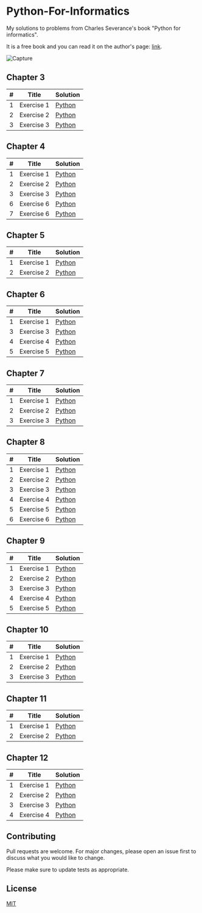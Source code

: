 # Python-For-Informatics 

My solutions to problems from Charles Severance's book "Python for informatics". 

It is a free book and you can read it on the author's page: <a href="http://www.py4inf.com/book.php">link</a>. 

![Capture](https://user-images.githubusercontent.com/37275728/186221776-25452003-c0fa-4d67-a21d-263cbd8740a8.PNG)

## Chapter 3

<table>
    <thead>
        <tr>
            <th>#</th>
            <th>Title</th>
            <th>Solution</th>
        </tr>
    </thead>
    <tbody>
        <tr>
            <td>1</td>
            <td>Exercise 1</td>
            <td><a href="https://github.com/djeada/Python-For-Informatics/blob/master/src/Chapter3/Exercise1.py">Python</a></td>
        </tr>
        <tr>
            <td>2</td>
            <td>Exercise 2</td>
            <td><a href="https://github.com/djeada/Python-For-Informatics/blob/master/src/Chapter3/Exercise2.py">Python</a></td>
        </tr>
        <tr>
            <td>3</td>
            <td>Exercise 3</td>
            <td><a href="https://github.com/djeada/Python-For-Informatics/blob/master/src/Chapter3/Exercise3.py">Python</a></td>
        </tr>
    </tbody>
</table>

## Chapter 4

<table>
    <thead>
        <tr>
            <th>#</th>
            <th>Title</th>
            <th>Solution</th>
        </tr>
    </thead>
    <tbody>
        <tr>
            <td>1</td>
            <td>Exercise 1</td>
            <td><a href="https://github.com/djeada/Python-For-Informatics/blob/master/src/Chapter4/Exercise1.py">Python</a></td>
        </tr>
        <tr>
            <td>2</td>
            <td>Exercise 2</td>
            <td><a href="https://github.com/djeada/Python-For-Informatics/blob/master/src/Chapter4/Exercise2.py">Python</a></td>
        </tr>
        <tr>
            <td>3</td>
            <td>Exercise 3</td>
            <td><a href="https://github.com/djeada/Python-For-Informatics/blob/master/src/Chapter4/Exercise3.py">Python</a></td>
        </tr>
        <tr>
            <td>6</td>
            <td>Exercise 6</td>
            <td><a href="https://github.com/djeada/Python-For-Informatics/blob/master/src/Chapter4/Exercise6.py">Python</a></td>
        </tr>
        <tr>
            <td>7</td>
            <td>Exercise 6</td>
            <td><a href="https://github.com/djeada/Python-For-Informatics/blob/master/src/Chapter4/Exercise7.py">Python</a></td>
        </tr>
    </tbody>
</table>

## Chapter 5

<table>
    <thead>
        <tr>
            <th>#</th>
            <th>Title</th>
            <th>Solution</th>
        </tr>
    </thead>
    <tbody>
        <tr>
            <td>1</td>
            <td>Exercise 1</td>
            <td><a href="https://github.com/djeada/Python-For-Informatics/blob/master/src/Chapter5/Exercise1.py">Python</a></td>
        </tr>
        <tr>
            <td>2</td>
            <td>Exercise 2</td>
            <td><a href="https://github.com/djeada/Python-For-Informatics/blob/master/src/Chapter5/Exercise2.py">Python</a></td>
        </tr>
    </tbody>
</table>

## Chapter 6

<table>
    <thead>
        <tr>
            <th>#</th>
            <th>Title</th>
            <th>Solution</th>
        </tr>
    </thead>
    <tbody>
        <tr>
            <td>1</td>
            <td>Exercise 1</td>
            <td><a href="https://github.com/djeada/Python-For-Informatics/blob/master/src/Chapter6/Exercise1.py">Python</a></td>
        </tr>
        <tr>
            <td>3</td>
            <td>Exercise 3</td>
            <td><a href="https://github.com/djeada/Python-For-Informatics/blob/master/src/Chapter6/Exercise3.py">Python</a></td>
        </tr>
        <tr>
            <td>4</td>
            <td>Exercise 4</td>
            <td><a href="https://github.com/djeada/Python-For-Informatics/blob/master/src/Chapter6/Exercise4.py">Python</a></td>
        </tr>
        <tr>
            <td>5</td>
            <td>Exercise 5</td>
            <td><a href="https://github.com/djeada/Python-For-Informatics/blob/master/src/Chapter6/Exercise5.py">Python</a></td>
        </tr>
    </tbody>
</table>

## Chapter 7

<table>
    <thead>
        <tr>
            <th>#</th>
            <th>Title</th>
            <th>Solution</th>
        </tr>
    </thead>
    <tbody>
        <tr>
            <td>1</td>
            <td>Exercise 1</td>
            <td><a href="https://github.com/djeada/Python-For-Informatics/blob/master/src/Chapter7/Exercise1.py">Python</a></td>
        </tr>
        <tr>
            <td>2</td>
            <td>Exercise 2</td>
            <td><a href="https://github.com/djeada/Python-For-Informatics/blob/master/src/Chapter7/Exercise2.py">Python</a></td>
        </tr>
        <tr>
            <td>3</td>
            <td>Exercise 3</td>
            <td><a href="https://github.com/djeada/Python-For-Informatics/blob/master/src/Chapter7/Exercise3.py">Python</a></td>
        </tr>
    </tbody>
</table>

## Chapter 8

<table>
    <thead>
        <tr>
            <th>#</th>
            <th>Title</th>
            <th>Solution</th>
        </tr>
    </thead>
    <tbody>
        <tr>
            <td>1</td>
            <td>Exercise 1</td>
            <td><a href="https://github.com/djeada/Python-For-Informatics/blob/master/src/Chapter8/Exercise1.py">Python</a></td>
        </tr>
        <tr>
            <td>2</td>
            <td>Exercise 2</td>
            <td><a href="https://github.com/djeada/Python-For-Informatics/blob/master/src/Chapter8/Exercise2.py">Python</a></td>
        </tr>
        <tr>
            <td>3</td>
            <td>Exercise 3</td>
            <td><a href="https://github.com/djeada/Python-For-Informatics/blob/master/src/Chapter8/Exercise3.py">Python</a></td>
        </tr>
        <tr>
            <td>4</td>
            <td>Exercise 4</td>
            <td><a href="https://github.com/djeada/Python-For-Informatics/blob/master/src/Chapter8/Exercise4.py">Python</a></td>
        </tr>
        <tr>
            <td>5</td>
            <td>Exercise 5</td>
            <td><a href="https://github.com/djeada/Python-For-Informatics/blob/master/src/Chapter8/Exercise5.py">Python</a></td>
        </tr>
        <tr>
            <td>6</td>
            <td>Exercise 6</td>
            <td><a href="https://github.com/djeada/Python-For-Informatics/blob/master/src/Chapter8/Exercise6.py">Python</a></td>
        </tr>
    </tbody>
</table>

## Chapter 9

<table>
    <thead>
        <tr>
            <th>#</th>
            <th>Title</th>
            <th>Solution</th>
        </tr>
    </thead>
    <tbody>
        <tr>
            <td>1</td>
            <td>Exercise 1</td>
            <td><a href="https://github.com/djeada/Python-For-Informatics/blob/master/src/Chapter9/Exercise1.py">Python</a></td>
        </tr>
        <tr>
            <td>2</td>
            <td>Exercise 2</td>
            <td><a href="https://github.com/djeada/Python-For-Informatics/blob/master/src/Chapter9/Exercise2.py">Python</a></td>
        </tr>
        <tr>
            <td>3</td>
            <td>Exercise 3</td>
            <td><a href="https://github.com/djeada/Python-For-Informatics/blob/master/src/Chapter9/Exercise3.py">Python</a></td>
        </tr>
        <tr>
            <td>4</td>
            <td>Exercise 4</td>
            <td><a href="https://github.com/djeada/Python-For-Informatics/blob/master/src/Chapter9/Exercise4.py">Python</a></td>
        </tr>
        <tr>
            <td>5</td>
            <td>Exercise 5</td>
            <td><a href="https://github.com/djeada/Python-For-Informatics/blob/master/src/Chapter9/Exercise5.py">Python</a></td>
        </tr>
    </tbody>
</table>

## Chapter 10

<table>
    <thead>
        <tr>
            <th>#</th>
            <th>Title</th>
            <th>Solution</th>
        </tr>
    </thead>
    <tbody>
        <tr>
            <td>1</td>
            <td>Exercise 1</td>
            <td><a href="https://github.com/djeada/Python-For-Informatics/blob/master/src/Chapter10/Exercise1.py">Python</a></td>
        </tr>
        <tr>
            <td>2</td>
            <td>Exercise 2</td>
            <td><a href="https://github.com/djeada/Python-For-Informatics/blob/master/src/Chapter10/Exercise2.py">Python</a></td>
        </tr>
        <tr>
            <td>3</td>
            <td>Exercise 3</td>
            <td><a href="https://github.com/djeada/Python-For-Informatics/blob/master/src/Chapter10/Exercise3.py">Python</a></td>
        </tr>
    </tbody>
</table>

## Chapter 11

<table>
    <thead>
        <tr>
            <th>#</th>
            <th>Title</th>
            <th>Solution</th>
        </tr>
    </thead>
    <tbody>
        <tr>
            <td>1</td>
            <td>Exercise 1</td>
            <td><a href="https://github.com/djeada/Python-For-Informatics/blob/master/src/Chapter11/Exercise1.py">Python</a></td>
        </tr>
        <tr>
            <td>2</td>
            <td>Exercise 2</td>
            <td><a href="https://github.com/djeada/Python-For-Informatics/blob/master/src/Chapter11/Exercise2.py">Python</a></td>
        </tr>
    </tbody>
</table>

## Chapter 12

<table>
    <thead>
        <tr>
            <th>#</th>
            <th>Title</th>
            <th>Solution</th>
        </tr>
    </thead>
    <tbody>
        <tr>
            <td>1</td>
            <td>Exercise 1</td>
            <td><a href="https://github.com/djeada/Python-For-Informatics/blob/master/src/Chapter12/Exercise1.py">Python</a></td>
        </tr>
        <tr>
            <td>2</td>
            <td>Exercise 2</td>
            <td><a href="https://github.com/djeada/Python-For-Informatics/blob/master/src/Chapter12/Exercise2.py">Python</a></td>
        </tr>
        <tr>
            <td>3</td>
            <td>Exercise 3</td>
            <td><a href="https://github.com/djeada/Python-For-Informatics/blob/master/src/Chapter12/Exercise3.py">Python</a></td>
        </tr>
        <tr>
            <td>4</td>
            <td>Exercise 4</td>
            <td><a href="https://github.com/djeada/Python-For-Informatics/blob/master/src/Chapter12/Exercise4.py">Python</a></td>
        </tr>
    </tbody>
</table>

## Contributing
Pull requests are welcome. For major changes, please open an issue first to discuss what you would like to change.

Please make sure to update tests as appropriate.

## License
[MIT](https://choosealicense.com/licenses/mit/)

